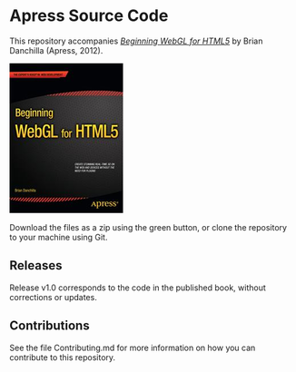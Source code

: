 # Apress Source Code

This repository accompanies [*Beginning WebGL for HTML5*](http://www.apress.com/9781430239963) by Brian Danchilla (Apress, 2012).

![Cover image](9781430239963.jpg)

Download the files as a zip using the green button, or clone the repository to your machine using Git.

## Releases

Release v1.0 corresponds to the code in the published book, without corrections or updates.

## Contributions

See the file Contributing.md for more information on how you can contribute to this repository.
